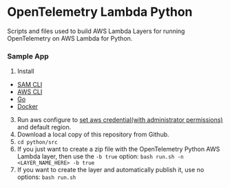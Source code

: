 # OpenTelemetry Lambda Python

Scripts and files used to build AWS Lambda Layers for running OpenTelemetry on AWS Lambda for Python.

### Sample App 

1. Install 
* [SAM CLI](https://docs.aws.amazon.com/serverless-application-model/latest/developerguide/serverless-sam-cli-install.html)
* [AWS CLI](https://docs.aws.amazon.com/cli/latest/userguide/install-cliv2.html)
* [Go](https://go.dev/doc/install)
* [Docker](https://docs.docker.com/get-docker)
3. Run aws configure to [set aws credential(with administrator permissions)](https://docs.aws.amazon.com/serverless-application-model/latest/developerguide/serverless-sam-cli-install-mac.html#serverless-sam-cli-install-mac-iam-permissions) and default region.
4. Download a local copy of this repository from Github.
5. `cd python/src`
6. If you just want to create a zip file with the OpenTelemetry Python AWS Lambda layer, then use the `-b true` option: `bash run.sh -n <LAYER_NAME_HERE> -b true`
7. If you want to create the layer and automatically publish it, use no options: `bash run.sh`
